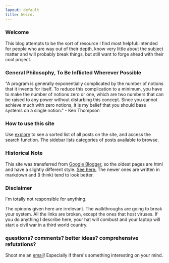 ```yaml
---
layout: default
title: Weird.
---
```


### Welcome

This blog attempts to be the sort of resource I find most helpful: intended for people who are way out of their depth, know very little about the subject matter and will probably break things, but still want to forge ahead with their cool project.

### General Philosophy, To Be Inflicted Wherever Possible

"A program is generally exponentially complicated by the number of notions that it invents for itself. To reduce this complication to a minimum, you have to make the number of notions zero or one, which are two numbers that can be raised to any power without disturbing this concept. Since you cannot achieve much with zero notions, it is my belief that you should base systems on a single notion." - Ken Thompson

### How to use this site

Use [explore](https://umhau.github.io/explore/) to see a sorted list of all posts on the site, and access the search function.  The sidebar lists categories of posts available to browse.

### Historical Note

This site was transferred from [Google Blogger](https://nixingaround.blogspot.com/2017/10/final-post-here.html), so the oldest pages are html and have a slightly different style.  [See here.](/new-blog-location)  The newer ones are written in markdown and (I think) tend to look better.  

### Disclaimer

I'm totally not responsible for anything.

The opinons given here are irrelevant.  The walkthroughs are going to break your system.  All the links are broken, except the ones that host viruses. If you do anything I describe here, your hat will combust and your laptop will start a civil war in a third world country.

### questions? comments? better ideas? comprehensive refutations? 

Shoot me an [email](mailto:um.hau@outlook.com)! Especially if there's something interesting on your mind. 

